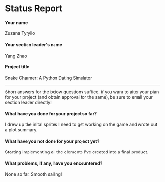 # Status Report

#### Your name

Zuzana Tyryllo

#### Your section leader's name

Yang Zhao

#### Project title

Snake Charmer: A Python Dating Simulator

***

Short answers for the below questions suffice. If you want to alter your plan for your project (and obtain approval for the same), be sure to email your section leader directly!

#### What have you done for your project so far?

I drew up the inital sprites I need to get working on the game and wrote out a plot summary.

#### What have you not done for your project yet?

Starting implementing all the elements I've created into a final product.

#### What problems, if any, have you encountered?

None so far. Smooth sailing!
